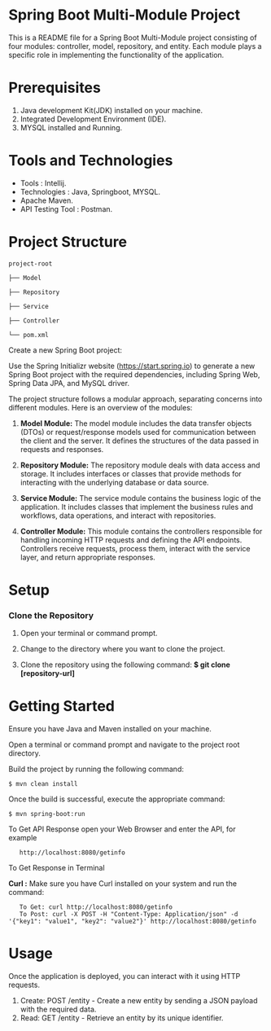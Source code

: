 # Spring Boot Multi-Module Project 
This is a README file for a Spring Boot Multi-Module project consisting of four modules: controller, model, repository, and entity. 
Each module plays a specific role in implementing the functionality of the application.

# Prerequisites
1. Java development Kit(JDK) installed on your machine.
2. Integrated Development Environment (IDE).
3. MYSQL installed and Running.

# Tools and Technologies
* Tools : Intellij.
* Technologies : Java, Springboot, MYSQL.
* Apache Maven.
* API Testing Tool : Postman.



# Project Structure

    project-root

    ├── Model 

    ├── Repository
 
    ├── Service

    ├── Controller
 
    └── pom.xml


Create a new Spring Boot project:

Use the Spring Initializr website (https://start.spring.io) to generate a new Spring Boot project with the required dependencies, including Spring Web, Spring Data JPA, and MySQL driver.

The project structure follows a modular approach, separating concerns into different modules. Here is an overview of the modules:
1. ****Model Module**:**
The model module includes the data transfer objects (DTOs) or request/response models used for communication between the client and the server. It defines the structures of the data passed in requests and responses.

2. **Repository Module:**
   The repository module deals with data access and storage. It includes interfaces or classes that provide methods for interacting with the underlying database or data source.
   
3. **Service Module:**
   The service module contains the business logic of the application. It includes classes that implement the business rules and workflows, data operations, and interact with repositories.
  
4. **Controller Module:**
This module contains the controllers responsible for handling incoming HTTP requests and defining the API endpoints. Controllers receive requests, process them, interact with the service layer, and return appropriate responses. 

# Setup
### Clone the Repository
1. Open your terminal or command prompt.

2. Change to the directory where you want to clone the project.

3. Clone the repository using the following command:
   **$ git clone [repository-url]**

# Getting Started
Ensure you have Java and Maven installed on your machine.

Open a terminal or command prompt and navigate to the project root directory.

Build the project by running the following command:

    $ mvn clean install

Once the build is successful, execute the appropriate command:

    $ mvn spring-boot:run

To Get API Response open your Web Browser and enter the API, for example

       http://localhost:8080/getinfo

To Get Response in Terminal

**Curl :**  Make sure you have Curl installed on your system and run the command:
 
       To Get: curl http://localhost:8080/getinfo
       To Post: curl -X POST -H "Content-Type: Application/json" -d '{"key1": "value1", "key2": "value2"}' http://localhost:8080/getinfo

# Usage
Once the application is deployed, you can interact with it using HTTP requests.
1. Create: POST /entity - Create a new entity by sending a JSON payload with the required data.
2. Read: GET /entity - Retrieve an entity by its unique identifier.

